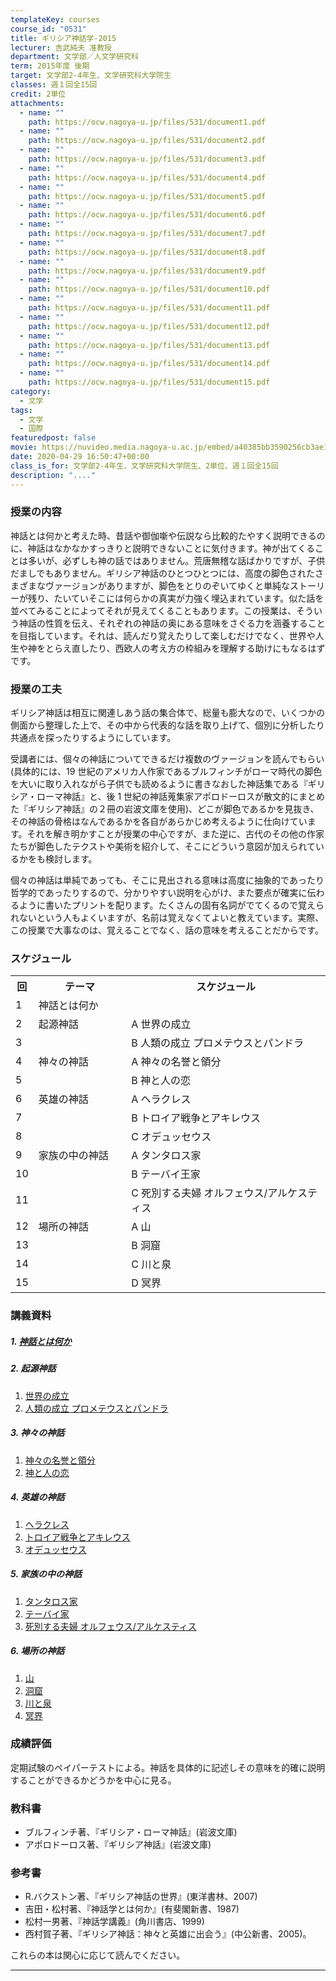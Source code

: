 ```yaml
---
templateKey: courses
course_id: "0531"
title: ギリシア神話学-2015
lecturer: 吉武純夫 准教授
department: 文学部／人文学研究科
term: 2015年度 後期
target: 文学部2-4年生、文学研究科大学院生
classes: 週１回全15回
credit: 2単位
attachments:
  - name: ""
    path: https://ocw.nagoya-u.jp/files/531/document1.pdf
  - name: ""
    path: https://ocw.nagoya-u.jp/files/531/document2.pdf
  - name: ""
    path: https://ocw.nagoya-u.jp/files/531/document3.pdf
  - name: ""
    path: https://ocw.nagoya-u.jp/files/531/document4.pdf
  - name: ""
    path: https://ocw.nagoya-u.jp/files/531/document5.pdf
  - name: ""
    path: https://ocw.nagoya-u.jp/files/531/document6.pdf
  - name: ""
    path: https://ocw.nagoya-u.jp/files/531/document7.pdf
  - name: ""
    path: https://ocw.nagoya-u.jp/files/531/document8.pdf
  - name: ""
    path: https://ocw.nagoya-u.jp/files/531/document9.pdf
  - name: ""
    path: https://ocw.nagoya-u.jp/files/531/document10.pdf
  - name: ""
    path: https://ocw.nagoya-u.jp/files/531/document11.pdf
  - name: ""
    path: https://ocw.nagoya-u.jp/files/531/document12.pdf
  - name: ""
    path: https://ocw.nagoya-u.jp/files/531/document13.pdf
  - name: ""
    path: https://ocw.nagoya-u.jp/files/531/document14.pdf
  - name: ""
    path: https://ocw.nagoya-u.jp/files/531/document15.pdf
category:
  - 文学
tags:
  - 文学
  - 国際
featuredpost: false
movie: https://nuvideo.media.nagoya-u.ac.jp/embed/a40385bb3590256cb3ae11fc2ba95e087738dc2d
date: 2020-04-29 16:50:47+00:00
class_is_for: 文学部2-4年生、文学研究科大学院生、2単位、週１回全15回
description: "...."
---
```


### 授業の内容

神話とは何かと考えた時、昔話や御伽噺や伝説なら比較的たやすく説明できるのに、神話はなかなかすっきりと説明できないことに気付きます。神が出てくることは多いが、必ずしも神の話ではありません。荒唐無稽な話ばかりですが、子供だましでもありません。ギリシア神話のひとつひとつには、高度の脚色されたさまざまなヴァージョンがありますが、脚色をとりのぞいてゆくと単純なストーリーが残り、たいていそこには何らかの真実が力強く埋込まれています。似た話を並べてみることによってそれが見えてくることもあります。この授業は、そういう神話の性質を伝え、それぞれの神話の奥にある意味をさぐる力を涵養することを目指しています。それは、読んだり覚えたりして楽しむだけでなく、世界や人生や神をとらえ直したり、西欧人の考え方の枠組みを理解する助けにもなるはずです。

### 授業の工夫

ギリシア神話は相互に関連しあう話の集合体で、総量も膨大なので、いくつかの側面から整理した上で、その中から代表的な話を取り上げて、個別に分析したり共通点を探ったりするようにしています。

受講者には、個々の神話についてできるだけ複数のヴァージョンを読んでもらい(具体的には、19 世紀のアメリカ人作家であるブルフィンチがローマ時代の脚色を大いに取り入れながら子供でも読めるように書きなおした神話集である『ギリシア・ローマ神話』と、後 1 世紀の神話蒐集家アポロドーロスが散文的にまとめた『ギリシア神話』の２冊の岩波文庫を使用)、どこが脚色であるかを見抜き、その神話の骨格はなんであるかを各自があらかじめ考えるように仕向けています。それを解き明かすことが授業の中心ですが、また逆に、古代のその他の作家たちが脚色したテクストや美術を紹介して、そこにどういう意図が加えられているかをも検討します。

個々の神話は単純であっても、そこに見出される意味は高度に抽象的であったり哲学的であったりするので、分かりやすい説明を心がけ、また要点が確実に伝わるように書いたプリントを配ります。たくさんの固有名詞がでてくるので覚えられないという人もよくいますが、名前は覚えなくてよいと教えています。実際、この授業で大事なのは、覚えることでなく、話の意味を考えることだからです。

### スケジュール

<table class="basic" width="520">
<tr>
<th width="20" class="center">回</th><th width="150">テーマ</th><th width="350">スケジュール</th>
</tr>
<tr><td class="center">1</td><td class="center">神話とは何か</td><td></td>
<tr><td class="center">2</td><td class="center">起源神話</td><td>A 世界の成立</td></tr>
<tr><td class="center">3</td><td></td><td>B 人類の成立 プロメテウスとパンドラ</td></tr>
<tr><td class="center">4</td><td class="center">神々の神話</td><td>A 神々の名誉と領分</td></tr>
<tr><td class="center">5</td><td></td><td>B 神と人の恋</td></tr>
<tr><td class="center">6</td><td class="center">英雄の神話</td><td>A ヘラクレス</td></tr>
<tr><td class="center">7</td><td></td><td>B トロイア戦争とアキレウス</td></tr>
<tr><td class="center">8</td><td></td><td>C オデュッセウス</td></tr>
<tr><td class="center">9</td><td class="center">家族の中の神話</td><td>A タンタロス家</td></tr>
<tr><td class="center">10</td><td></td><td>B テーバイ王家</td></tr>
<tr><td class="center">11</td><td></td><td>C 死別する夫婦 オルフェウス/アルケスティス</td></tr>
<tr><td class="center">12</td><td class="center">場所の神話</td><td>A 山</td></tr>
<tr><td class="center">13</td><td></td><td>B 洞窟</td></tr>
<tr><td class="center">14</td><td></td><td>C 川と泉</td></tr>
<tr><td class="center">15</td><td></td><td>D 冥界</td></tr>
</table>

### 講義資料

##### 1. [神話とは何か](https://ocw.nagoya-u.jp/files/531/document1.pdf)

##### 2. 起源神話

1.  [世界の成立](https://ocw.nagoya-u.jp/files/531/document2.pdf)
2.  [人類の成立 プロメテウスとパンドラ](https://ocw.nagoya-u.jp/files/531/document3.pdf)

##### 3. 神々の神話

1.  [神々の名誉と領分](https://ocw.nagoya-u.jp/files/531/document4.pdf)
2.  [神と人の恋](https://ocw.nagoya-u.jp/files/531/document5.pdf)

##### 4. 英雄の神話

1.  [ヘラクレス](https://ocw.nagoya-u.jp/files/531/document6.pdf)
2.  [トロイア戦争とアキレウス](https://ocw.nagoya-u.jp/files/531/document7.pdf)
3.  [オデュッセウス](https://ocw.nagoya-u.jp/files/531/document8.pdf)

##### 5. 家族の中の神話

1.  [タンタロス家](https://ocw.nagoya-u.jp/files/531/document9.pdf)
2.  [テーバイ家](https://ocw.nagoya-u.jp/files/531/document10.pdf)
3.  [死別する夫婦 オルフェウス/アルケスティス](https://ocw.nagoya-u.jp/files/531/document11.pdf)

##### 6. 場所の神話

1.  [山](https://ocw.nagoya-u.jp/files/531/document12.pdf)
2.  [洞窟](https://ocw.nagoya-u.jp/files/531/document13.pdf)
3.  [川と泉](https://ocw.nagoya-u.jp/files/531/document14.pdf)
4.  [冥界](https://ocw.nagoya-u.jp/files/531/document15.pdf)

### 成績評価

定期試験のペイパーテストによる。神話を具体的に記述しその意味を的確に説明することができるかどうかを中心に見る。

### 教科書

- ブルフィンチ著、『ギリシア・ローマ神話』(岩波文庫)
- アポロドーロス著、『ギリシア神話』(岩波文庫)

### 参考書

- R.バクストン著、『ギリシア神話の世界』(東洋書林、2007)
- 吉田・松村著、『神話学とは何か』(有斐閣新書、1987)
- 松村一男著、『神話学講義』(角川書店、1999)
- 西村賀子著、『ギリシア神話：神々と英雄に出会う』(中公新書、2005)。

これらの本は関心に応じて読んでください。

---
